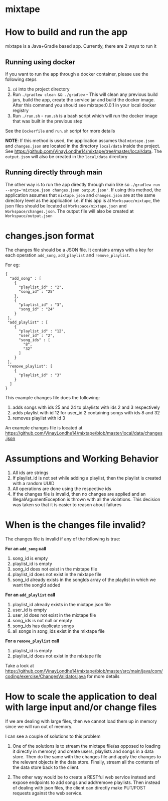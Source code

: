 # mixtape

# How to build and run the app

mixtape is a Java+Gradle based app. Currently, there are 2 ways to run it

## Running using docker

If you want to run the app through a docker container, please use the following steps
1) `cd` into the project directory
2) Run `./gradlew clean && ./gradlew` - This will clean any previous build jars, build the app, create the service jar and build the docker image. After this command you should see mixtape:0.0.1 in your local docker registry
3) Run `./run.sh` - `run.sh` is a bash script which will run the docker image that was built in the previous step

See the `Dockerfile` and `run.sh` script for more details

**NOTE**: If this method is used, the application assumes that `mixtape.json` and `changes.json` are located in the directory `local/data` inside the project. See https://github.com/VinayLondhe14/mixtape/tree/master/local/data. The `output.json` will also be created in the `local/data` directory 

## Running directly through main

The other way is to run the app directly through main like so `./gradlew run --args='mixtape.json changes.json output.json'`. If using this method, the application assumes that `mixtape.json` and `changes.json` are at the same directory level as the application i.e. if this app is at `Workspace/mixtape`, the json files should be located at `Workspace/mixtape.json` and `Workspace/changes.json`. The output file will also be created at `Workspace/output.json`

# changes.json format

The changes file should be a JSON file. It contains arrays with a key for each operation `add_song`, `add_playlist` and `remove_playlist`. 

For eg:
```
{
  "add_song" : [
    {
      "playlist_id" : "2",
      "song_id" : "25"
    },
    {
      "playlist_id" : "3",
      "song_id" : "24"
    }
 ],
 "add_playlist" : [
    {
      "playlist_id" : "12",
      "user_id" : "2",
      "song_ids" : [
        "8",
        "32"
      ]
    }
 ],
 "remove_playlist": [
    {
      "playlist_id" : "3"
    }
  ]
}  
```

This example changes file does the following:
1) adds songs with ids 25 and 24 to playlists with ids 2 and 3 respectively
2) adds playlist with id 12 for user_id 2 containing songs with ids 8 and 32
3) removes playlist with id 3

An example changes file is located at https://github.com/VinayLondhe14/mixtape/blob/master/local/data/changes.json

# Assumptions and Working Behavior

1) All ids are strings
2) If playlist_id is not set while adding a playlist, then the playlist is created with a random UUID
3) All operations are done using the respective ids
4) If the changes file is invalid, then no changes are applied and an IllegalArgumentException is thrown with all the violations. This decision was taken so that it is easier to reason about failures

# When is the changes file invalid?

The changes file is invalid if any of the following is true:

**For an `add_song` call**
1) song_id is empty
2) playlist_id is empty
3) song_id does not exist in the mixtape file
4) playlist_id does not exist in the mixtape file
5) song_id already exists in the songIds array of the playlist in which we want the songId added

**For an `add_playlist` call**
1) playlist_id already exists in the mixtape.json file
2) user_id is empty
3) user_id does not exist in the mixtape file
4) song_ids is not null or empty
5) song_ids has duplicate songs
6) all songs in song_ids exist in the mixtape file

**For a `remove_playlist` call**
1) playlist_id is empty
2) playlist_id does not exist in the mixtape file

Take a look at https://github.com/VinayLondhe14/mixtape/blob/master/src/main/java/com/coding/exercise/ChangesValidator.java for more details

# How to scale the application to deal with large input and/or change files

If we are dealing with large files, then we cannot load them up in memory since we will run out of memory. 

I can see a couple of solutions to this problem

1) One of the solutions is to stream the mixtape file(as opposed to loading it directly in memory) and create users, playlists and songs in a data store. Then do the same with the changes file and apply the changes to the relevant objects in the data store. Finally, stream all the contents of the data store back to the client. 

2) The other way would be to create a RESTful web service instead and expose endpoints to add songs and add/remove playlists. Then instead of dealing with json files, the client can directly make PUT/POST requests against the web service. 
